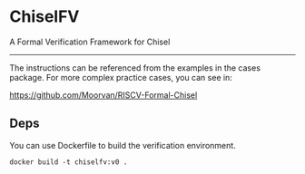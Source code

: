 # ChiselFV
A Formal Verification Framework for Chisel

---

The instructions can be referenced from the examples in the cases package. For more complex practice cases, you can see in: 

https://github.com/Moorvan/RISCV-Formal-Chisel


## Deps
You can use Dockerfile to build the verification environment.

```dockerfile
docker build -t chiselfv:v0 .
```